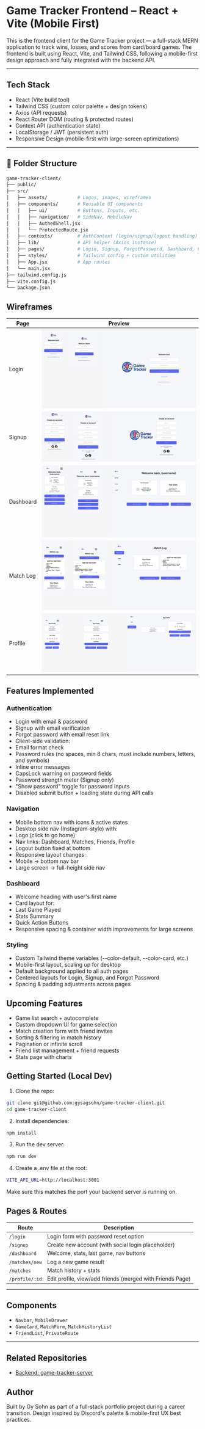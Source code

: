 # Game Tracker Frontend – React + Vite (Mobile First)

This is the frontend client for the Game Tracker project — a full-stack MERN application to track wins, losses, and scores from card/board games.
The frontend is built using React, Vite, and Tailwind CSS, following a mobile-first design approach and fully integrated with the backend API.

---

## Tech Stack
- React (Vite build tool)
- Tailwind CSS (custom color palette + design tokens)
- Axios (API requests)
- React Router DOM (routing & protected routes)
- Context API (authentication state)
- LocalStorage / JWT (persistent auth)
- Responsive Design (mobile-first with large-screen optimizations)
---

## 📁 Folder Structure

```bash
game-tracker-client/
├── public/
├── src/
│   ├── assets/           # Logos, images, wireframes
│   ├── components/       # Reusable UI components
│   │   ├── ui/           # Buttons, Inputs, etc.
│   │   ├── navigation/   # SideNav, MobileNav
│   │   ├── AuthedShell.jsx
│   │   └── ProtectedRoute.jsx
│   ├── contexts/         # AuthContext (login/signup/logout handling)
│   ├── lib/              # API helper (Axios instance)
│   ├── pages/            # Login, Signup, ForgotPassword, Dashboard, Profile
│   ├── styles/           # Tailwind config + custom utilities
│   ├── App.jsx           # App routes
│   └── main.jsx
├── tailwind.config.js
├── vite.config.js
└── package.json
```

## Wireframes
| Page        | Preview |
|-------------|---------|
| Login       | ![Login Page](assets/wireframes/LoginPage.png) |
| Signup      | ![Signup Page](assets/wireframes/SignupPage.png) |
| Dashboard   | ![Dashboard Page](assets/wireframes/DashboardPage.png) |
| Match Log   | ![Match Log Page](assets/wireframes/MatchLogPage.png) |
| Profile     | ![Profile Page](assets/wireframes/ProfilePage.png) |


## Features Implemented
### Authentication
- Login with email & password
- Signup with email verification
- Forgot password with email reset link
- Client-side validation:
- Email format check
- Password rules (no spaces, min 8 chars, must include numbers, letters, and symbols)
- Inline error messages
- CapsLock warning on password fields
- Password strength meter (Signup only)
- "Show password" toggle for password inputs
- Disabled submit button + loading state during API calls

### Navigation
- Mobile bottom nav with icons & active states
- Desktop side nav (Instagram-style) with:
- Logo (click to go home)
- Nav links: Dashboard, Matches, Friends, Profile
- Logout button fixed at bottom
- Responsive layout changes:
- Mobile → bottom nav bar
- Large screen → full-height side nav

### Dashboard
- Welcome heading with user's first name
- Card layout for:
- Last Game Played
- Stats Summary
- Quick Action Buttons
- Responsive spacing & container width improvements for large screens

### Styling
- Custom Tailwind theme variables (--color-default, --color-card, etc.)
- Mobile-first layout, scaling up for desktop
- Default background applied to all auth pages
- Centered layouts for Login, Signup, and Forgot Password
- Spacing & padding adjustments across pages

## Upcoming Features
- Game list search + autocomplete
- Custom dropdown UI for game selection
- Match creation form with friend invites
- Sorting & filtering in match history
- Pagination or infinite scroll
- Friend list management + friend requests
- Stats page with charts

## Getting Started (Local Dev)

1. Clone the repo:
``` bash 
git clone git@github.com:gysagsohn/game-tracker-client.git
cd game-tracker-client
```

2. Install dependencies:
``` bash
npm install
```

3. Run the dev server:
``` bash
npm run dev
```

4. Create a .env file at the root:
``` bash
VITE_API_URL=http://localhost:3001
```
Make sure this matches the port your backend server is running on.

## Pages & Routes

| Route           | Description                                      |
|----------------|--------------------------------------------------|
| `/login`        | Login form with password reset option            |
| `/signup`       | Create new account (with social login placeholder) |
| `/dashboard`    | Welcome, stats, last game, nav buttons           |
| `/matches/new`  | Log a new game result                            |
| `/matches`      | Match history + stats                            |
| `/profile/:id`  | Edit profile, view/add friends (merged with Friends Page) |

---

## Components

- `Navbar`, `MobileDrawer`  
- `GameCard`, `MatchForm`, `MatchHistoryList`  
- `FriendList`, `PrivateRoute`

---


## Related Repositories
- [Backend: game-tracker-server](https://github.com/gysagsohn/game-tracker-server)

## Author
Built by Gy Sohn as part of a full-stack portfolio project during a career transition. Design inspired by Discord's palette & mobile-first UX best practices.
